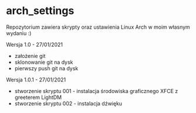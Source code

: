 # arch_settings
Repozytorium zawiera skrypty oraz ustawienia Linux Arch w moim własnym wydaniu :)

Wersja 1.0 - 27/01/2021
- założenie git
- sklonowanie git na dysk
- pierwszy push git na dysk

Wersja 1.0.1 - 27/01/2021
- stworzenie skryptu 001 - instalacja środowiska graficznego XFCE z greeterem LightDM
- stworzenie skryptu 002 - instalacja dźwięku

